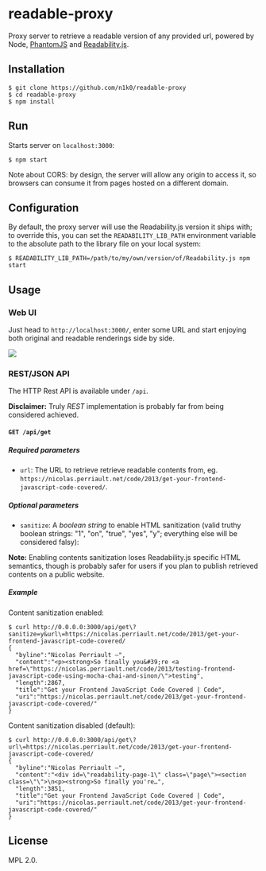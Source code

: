 readable-proxy
==============

Proxy server to retrieve a readable version of any provided url, powered by Node,
[PhantomJS](http://phantom.org/) and [Readability.js](https://github.com/mozilla/readability).

Installation
------------

    $ git clone https://github.com/n1k0/readable-proxy
    $ cd readable-proxy
    $ npm install

Run
---

Starts server on `localhost:3000`:

    $ npm start

Note about CORS: by design, the server will allow any origin to access it, so browsers can consume it from pages hosted on a different domain.

Configuration
-------------

By default, the proxy server will use the Readability.js version it ships with; to override this, you can set the `READABILITY_LIB_PATH` environment variable to the absolute path to the library file on your local system:

    $ READABILITY_LIB_PATH=/path/to/my/own/version/of/Readability.js npm start

Usage
-----

### Web UI

Just head to `http://localhost:3000/`, enter some URL and start enjoying both original and readable renderings side by side.

![](https://s3.amazonaws.com/f.cl.ly/items/1L0E3W2U3N0Y25111y2i/Screen%20Shot%202015-02-24%20at%2013.31.10.png)

### REST/JSON API

The HTTP Rest API is available under `/api`.

**Disclaimer:** Truly *REST* implementation is probably far from being considered achieved.

#### `GET /api/get`

##### Required parameters

- `url`: The URL to retrieve retrieve readable contents from, eg. `https://nicolas.perriault.net/code/2013/get-your-frontend-javascript-code-covered/`.

##### Optional parameters

- `sanitize`: A *boolean string* to enable HTML sanitization (valid truthy boolean strings: "1", "on", "true", "yes", "y"; everything else will be considered falsy):

**Note:** Enabling contents sanitization loses Readability.js specific HTML semantics, though is probably safer for users if you plan to publish retrieved contents on a public website.

##### Example

Content sanitization enabled:

    $ curl http://0.0.0.0:3000/api/get\?sanitize=y&url\=https://nicolas.perriault.net/code/2013/get-your-frontend-javascript-code-covered/
    {
      "byline":"Nicolas Perriault —",
      "content":"<p><strong>So finally you&#39;re <a href=\"https://nicolas.perriault.net/code/2013/testing-frontend-javascript-code-using-mocha-chai-and-sinon/\">testing",
      "length":2867,
      "title":"Get your Frontend JavaScript Code Covered | Code",
      "uri":"https://nicolas.perriault.net/code/2013/get-your-frontend-javascript-code-covered/"
    }

Content sanitization disabled (default):

    $ curl http://0.0.0.0:3000/api/get\?url\=https://nicolas.perriault.net/code/2013/get-your-frontend-javascript-code-covered/
    {
      "byline":"Nicolas Perriault —",
      "content":"<div id=\"readability-page-1\" class=\"page\"><section class=\"\">\n<p><strong>So finally you're…",
      "length":3851,
      "title":"Get your Frontend JavaScript Code Covered | Code",
      "uri":"https://nicolas.perriault.net/code/2013/get-your-frontend-javascript-code-covered/"
    }

License
-------

MPL 2.0.
